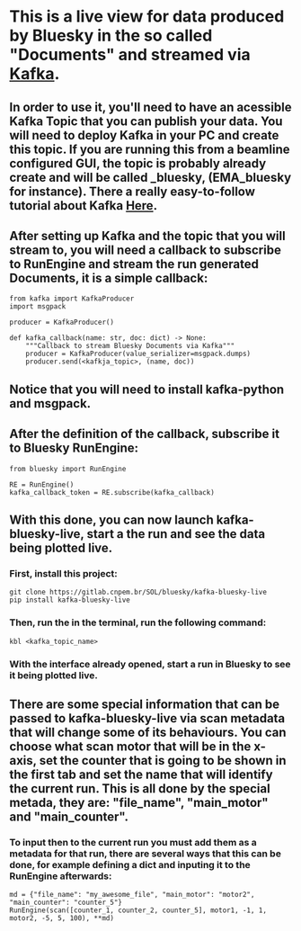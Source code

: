 # This is a live view for data produced by Bluesky in the so called "Documents" and streamed via [Kafka](https://kafka.apache.org/).

## In order to use it, you'll need to have an acessible Kafka Topic that you can publish your data. You will need to deploy Kafka in your PC and create this topic. If you are running this from a beamline configured GUI, the topic is probably already create and will be called <BL>_bluesky, (EMA_bluesky for instance). There a really easy-to-follow tutorial about Kafka [Here](https://kafka.apache.org/quickstart).

## After setting up Kafka and the topic that you will stream to, you will need a callback to subscribe to RunEngine and stream the run generated Documents, it is a simple callback:

```
from kafka import KafkaProducer
import msgpack

producer = KafkaProducer()

def kafka_callback(name: str, doc: dict) -> None:
    """Callback to stream Bluesky Documents via Kafka"""
    producer = KafkaProducer(value_serializer=msgpack.dumps)
    producer.send(<kafkja_topic>, (name, doc))
```

## Notice that you will need to install kafka-python and msgpack.

## After the definition of the callback, subscribe it to Bluesky RunEngine:

```
from bluesky import RunEngine

RE = RunEngine()
kafka_callback_token = RE.subscribe(kafka_callback)
```

## With this done, you can now launch kafka-bluesky-live, start a the run and see the data being plotted live.

### First, install this project:
```
git clone https://gitlab.cnpem.br/SOL/bluesky/kafka-bluesky-live
pip install kafka-bluesky-live
```

### Then, run the in the terminal, run the following command:
```
kbl <kafka_topic_name>
```

### With the interface already opened, start a run in Bluesky to see it being plotted live.

## There are some special information that can be passed to kafka-bluesky-live via scan metadata that will change some of its behaviours. You can choose what scan motor that will be in the x-axis, set the counter that is going to be shown in the first tab and set the name that will identify the current run. This is all done by the special metada, they are: "file_name", "main_motor" and "main_counter".

### To input then to the current run you must add them as a metadata for that run, there are several ways that this can be done, for example defining a dict and inputing it to the RunEngine afterwards:
```
md = {"file_name": "my_awesome_file", "main_motor": "motor2", "main_counter": "counter_5"}
RunEngine(scan([counter_1, counter_2, counter_5], motor1, -1, 1, motor2, -5, 5, 100), **md)
```
